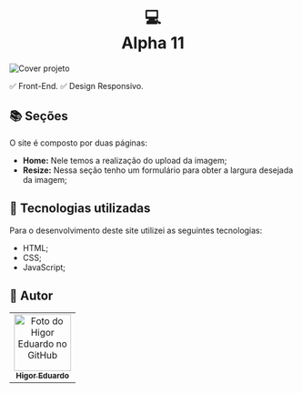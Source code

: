<h1 align="center">
  💻<br>Alpha 11
</h1>
<img src="./assets/img/" alt="Cover projeto" />

✅ Front-End.
✅ Design Responsivo.

## 📚 Seções

O site é composto por duas páginas:

- **Home:** Nele temos a realização do upload da imagem;
- **Resize:** Nessa seção tenho um formulário para obter a largura desejada da imagem;

## 💼 Tecnologias utilizadas

Para o desenvolvimento deste site utilizei as seguintes tecnologias:

- HTML;
- CSS;
- JavaScript;

<h2>🦄 Autor</h2>

<table>
  <tr>
    <td align="center">
      <a href="https://github.com/bhigoreduardo">
        <img src="https://avatars.githubusercontent.com/u/96431991?v=4" width="100px;" alt="Foto do Higor Eduardo no GitHub"/><br>
        <sub>
          <b>Higor Eduardo</b>
        </sub>
      </a>
    </td>
  </tr>
</table>
